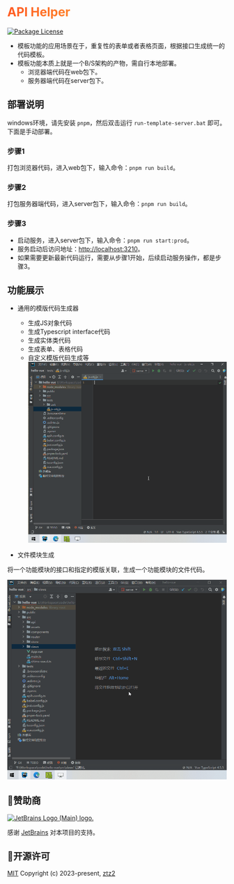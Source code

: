 <h1
    style="background: -webkit-linear-gradient(315deg, rgb(255,87,34) 0%, #fee140 100%);
    background-clip: text;
    -webkit-background-clip: text;
    -webkit-text-fill-color: transparent"
>
    <a href="https://github.com/ztz2/api-helper" target="_blank">
        API Helper
    </a>
</h1>
<p>
    <a href="https://www.npmjs.com/org/api-helper">
        <img src="https://img.shields.io/npm/l/@api-helper/core" alt="Package License" />
    </a>
</p>

* 模板功能的应用场景在于，重复性的表单或者表格页面，根据接口生成统一的代码模板。
* 模板功能本质上就是一个B/S架构的产物，需自行本地部署。
  * 浏览器端代码在web包下。
  * 服务器端代码在server包下。

## 部署说明
windows环境，请先安装 `pnpm`，然后双击运行 `run-template-server.bat` 即可。下面是手动部署。

### 步骤1
打包浏览器代码，进入web包下，输入命令：`pnpm run build`。

### 步骤2
打包服务器端代码，进入server包下，输入命令：`pnpm run build`。

### 步骤3
* 启动服务，进入server包下，输入命令：`pnpm run start:prod`。
* 服务启动后访问地址：[http://localhost:3210](http://localhost:3210)。
* 如果需要更新最新代码运行，需要从步骤1开始，后续启动服务操作，都是步骤3。

## 功能展示
* 通用的模版代码生成器
  * 生成JS对象代码
  * 生成Typescript interface代码
  * 生成实体类代码
  * 生成表单、表格代码
  * 自定义模版代码生成等
![](../docs/src/public/images/map-code.gif)


* 文件模块生成

将一个功能模块的接口和指定的模版关联，生成一个功能模块的文件代码。

![](../docs/src/public/images/file-directory.gif)

## 👏赞助商
<a href="https://www.jetbrains.com" target="_blank">
  <img width="64" src="https://resources.jetbrains.com/storage/products/company/brand/logos/jb_beam.png" alt="JetBrains Logo (Main) logo.">
</a>

感谢 [JetBrains](https://www.jetbrains.com) 对本项目的支持。


## 📃开源许可

[MIT](https://opensource.org/licenses/MIT) Copyright (c) 2023-present, [ztz2](https://github.com/ztz2)
